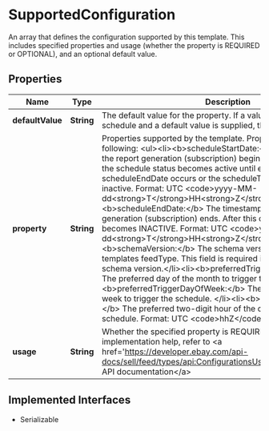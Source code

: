 

# SupportedConfiguration

An array that defines the configuration supported by this template. This includes specified properties and usage (whether the property is REQUIRED or OPTIONAL), and an optional default value.
## Properties

Name | Type | Description | Notes
------------ | ------------- | ------------- | -------------
**defaultValue** | **String** | The default value for the property. If a value is omitted from the schedule and a default value is supplied, the default value is used. |  [optional]
**property** | **String** | Properties supported by the template. Properties can include the following: &lt;ul&gt;&lt;li&gt;&lt;b&gt;scheduleStartDate:&lt;/b&gt; The timestamp that the report generation (subscription) begins. After this timestamp, the schedule status becomes active until either the scheduleEndDate occurs or the scheduleTemplate becomes inactive. Format: UTC &lt;code&gt;yyyy-MM-dd&lt;strong&gt;T&lt;/strong&gt;HH&lt;strong&gt;Z&lt;/strong&gt;&lt;/code&gt;&lt;/li&gt;&lt;li&gt;&lt;b&gt;scheduleEndDate:&lt;/b&gt; The timestamp that the report generation (subscription) ends. After this date, the schedule status becomes INACTIVE. Format: UTC &lt;code&gt;yyyy-MM-dd&lt;strong&gt;T&lt;/strong&gt;HH&lt;strong&gt;Z&lt;/strong&gt;&lt;/code&gt;&lt;/li&gt;&lt;li&gt;&lt;b&gt;schemaVersion:&lt;/b&gt; The schema version of the schedule templates feedType. This field is required if the feedType has a schema version.&lt;/li&gt;&lt;li&gt;&lt;b&gt;preferredTriggerDayOfMonth:&lt;/b&gt; The preferred day of the month to trigger the schedule. &lt;/li&gt;&lt;li&gt;&lt;b&gt;preferredTriggerDayOfWeek:&lt;/b&gt; The preferred day of the week to trigger the schedule. &lt;/li&gt;&lt;li&gt;&lt;b&gt;preferredTriggerHour:&lt;/b&gt; The preferred two-digit hour of the day to trigger the schedule. Format: UTC &lt;code&gt;hhZ&lt;/code&gt;&lt;/li&gt;&lt;ul&gt; |  [optional]
**usage** | **String** | Whether the specified property is REQUIRED or OPTIONAL. For implementation help, refer to &lt;a href&#x3D;&#39;https://developer.ebay.com/api-docs/sell/feed/types/api:ConfigurationsUsageEnum&#39;&gt;eBay API documentation&lt;/a&gt; |  [optional]


## Implemented Interfaces

* Serializable


